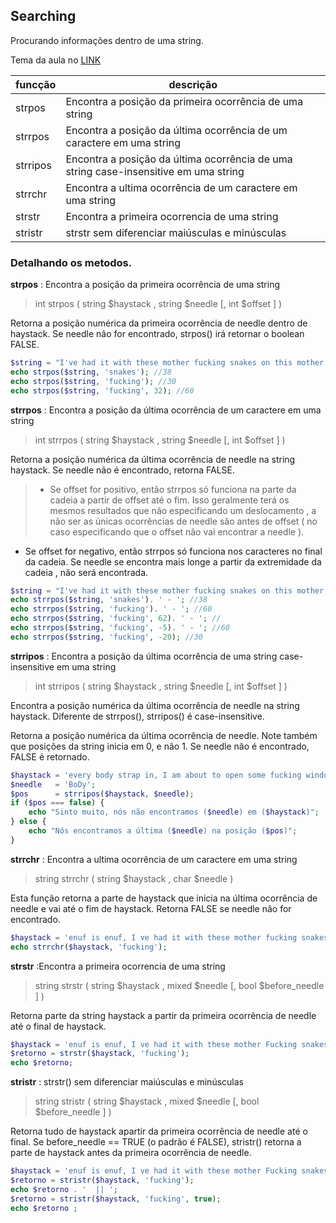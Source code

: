 ## Searching

Procurando informações dentro de uma string.

Tema da aula no [LINK](https://www.youtube.com/watch?v=vLaX8UvVUQw)

funcção | descrição
--- | ---
strpos |  Encontra a posição da primeira ocorrência de uma string
strrpos | Encontra a posição da última ocorrência de um caractere em uma string
strripos | Encontra a posição da última ocorrência de uma string case-insensitive em uma string
strrchr | Encontra a ultima ocorrência de um caractere em uma string
strstr | Encontra a primeira ocorrencia de uma string
stristr | strstr sem diferenciar maiúsculas e minúsculas

### Detalhando os metodos.

**strpos** : Encontra a posição da primeira ocorrência de uma string

> int strpos ( string $haystack , string $needle [, int $offset ] )

Retorna a posição numérica da primeira ocorrência de needle dentro de haystack. Se needle não for encontrado, strpos() irá retornar o boolean FALSE.

```php
$string = "I've had it with these mother fucking snakes on this mother fucking plane";
echo strpos($string, 'snakes'); //38
echo strpos($string, 'fucking'); //30
echo strpos($string, 'fucking', 32); //60
```

**strrpos** : Encontra a posição da última ocorrência de um caractere em uma string

>int strrpos ( string $haystack , string $needle [, int $offset ] )

Retorna a posição numérica da última ocorrência de needle na string haystack. Se needle não é encontrado, retorna FALSE.

>- Se offset for positivo, então strrpos só funciona na parte da cadeia a partir de offset até o fim. Isso geralmente terá os mesmos resultados que não especificando um deslocamento , a não ser as únicas ocorrências de needle são antes de offset ( no caso especificando que o offset não vai encontrar a needle ).
- Se offset for negativo, então strrpos só funciona nos caracteres no final da cadeia. Se needle se encontra mais longe a partir da extremidade da cadeia , não será encontrada.

```php
$string = "I've had it with these mother fucking snakes on this mother fucking plane";
echo strrpos($string, 'snakes'). ' - '; //38
echo strrpos($string, 'fucking'). ' - '; //60
echo strrpos($string, 'fucking', 62). ' - '; //
echo strrpos($string, 'fucking', -5). ' - '; //60
echo strrpos($string, 'fucking', -20); //30
```

**strripos** : Encontra a posição da última ocorrência de uma string case-insensitive em uma string

>int strripos ( string $haystack , string $needle [, int $offset ] )

Encontra a posição numérica da última ocorrência de needle na string haystack. Diferente de strrpos(), strripos() é case-insensitive.

Retorna a posição numérica da última ocorrência de needle. Note também que posições da string inicia em 0, e não 1. Se needle não é encontrado, FALSE é retornado.

```php
$haystack = 'every body strap in, I am about to open some fucking windows';
$needle   = 'BoDy';
$pos      = strripos($haystack, $needle);
if ($pos === false) {
    echo "Sinto muito, nós não encontramos ($needle) em ($haystack)";
} else {
    echo "Nós encontramos a última ($needle) na posição ($pos)";
}
```

**strrchr** :  Encontra a ultima ocorrência de um caractere em uma string

> string strrchr ( string $haystack , char $needle )

Esta função retorna a parte de haystack que inicia na última ocorrência de needle e vai até o fim de haystack. Retorna FALSE se needle não for encontrado.

```php
$haystack = 'enuf is enuf, I ve had it with these mother fucking snakes on this mother fucking plane';
echo strrchr($haystack, 'fucking');
```


**strstr** :Encontra a primeira ocorrencia de uma string

> string strstr ( string $haystack , mixed $needle [, bool $before_needle ] )

Retorna parte da string haystack a partir da primeira ocorrência de needle até o final de haystack.

```php
$haystack = 'enuf is enuf, I ve had it with these mother Fucking snakes on this mother fucking plane, every body strap in, I am about to open some fucking windows';
$retorno = strstr($haystack, 'fucking');
echo $retorno;
```

**stristr** : strstr() sem diferenciar maiúsculas e minúsculas

>string stristr ( string $haystack , mixed $needle [, bool $before_needle ] )

Retorna tudo de haystack apartir da primeira ocorrência de needle até o final. Se before_needle == TRUE (o padrão é FALSE), stristr() retorna a parte de haystack antes da primeira ocorrência de needle.

```php
$haystack = 'enuf is enuf, I ve had it with these mother Fucking snakes on this mother fucking plane, every body strap in, I am about to open some fucking windows';
$retorno = stristr($haystack, 'fucking');
echo $retorno . '  || ';
$retorno = stristr($haystack, 'fucking', true);
echo $retorno ;
```

